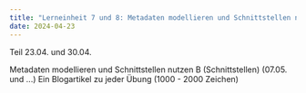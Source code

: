 ```yaml
---
title: "Lerneinheit 7 und 8: Metadaten modellieren und Schnittstellen nutzen A (OpenRefine) (Teil 1/3)"
date: 2024-04-23
---
```


Teil 23.04. und 30.04.

Metadaten modellieren und Schnittstellen nutzen B (Schnittstellen) (07.05. und ...)
Ein Blogartikel zu jeder Übung (1000 - 2000 Zeichen)
